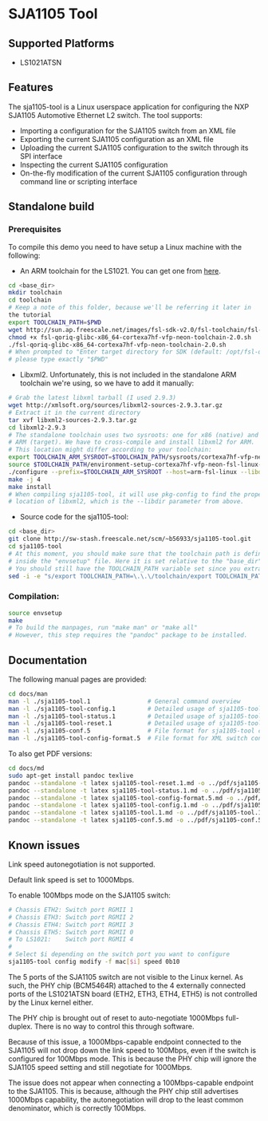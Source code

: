 SJA1105 Tool
============

Supported Platforms
-------------------

* LS1021ATSN

Features
--------

The sja1105-tool is a Linux userspace application for configuring the NXP
SJA1105 Automotive Ethernet L2 switch. The tool supports:
* Importing a configuration for the SJA1105 switch from an XML file
* Exporting the current SJA1105 configuration as an XML file
* Uploading the current SJA1105 configuration to the switch through its
  SPI interface
* Inspecting the current SJA1105 configuration
* On-the-fly modification of the current SJA1105 configuration through command
  line or scripting interface

Standalone build
----------------

### Prerequisites

To compile this demo you need to have setup a Linux machine with the
following:

* An ARM toolchain for the LS1021. You can get one from
  [here](http://sun.ap.freescale.net/images).

```bash
cd <base_dir>
mkdir toolchain
cd toolchain
# Keep a note of this folder, because we'll be referring it later in
the tutorial
export TOOLCHAIN_PATH=$PWD
wget http://sun.ap.freescale.net/images/fsl-sdk-v2.0/fsl-toolchain/fsl-qoriq-glibc-x86_64-cortexa7hf-vfp-neon-toolchain-2.0.sh
chmod +x fsl-qoriq-glibc-x86_64-cortexa7hf-vfp-neon-toolchain-2.0.sh
./fsl-qoriq-glibc-x86_64-cortexa7hf-vfp-neon-toolchain-2.0.sh
# When prompted to "Enter target directory for SDK (default: /opt/fsl-qoriq/2.0):",
# please type exactly "$PWD"
```

* Libxml2. Unfortunately, this is not included in the standalone ARM toolchain
  we're using, so we have to add it manually:

```bash
# Grab the latest libxml tarball (I used 2.9.3)
wget http://xmlsoft.org/sources/libxml2-sources-2.9.3.tar.gz
# Extract it in the current directory
tar xvf libxml2-sources-2.9.3.tar.gz
cd libxml2-2.9.3
# The standalone toolchain uses two sysroots: one for x86 (native) and one for
# ARM (target). We have to cross-compile and install libxml2 for ARM.
# This location might differ according to your toolchain:
export TOOLCHAIN_ARM_SYSROOT=$TOOLCHAIN_PATH/sysroots/cortexa7hf-vfp-neon-fsl-linux-gnueabi
source $TOOLCHAIN_PATH/environment-setup-cortexa7hf-vfp-neon-fsl-linux-gnueabi
./configure --prefix=$TOOLCHAIN_ARM_SYSROOT --host=arm-fsl-linux --libdir=/usr/lib --includedir=/include --without-python
make -j 4
make install
# When compiling sja1105-tool, it will use pkg-config to find the proper
# location of libxml2, which is the --libdir parameter from above.
```

* Source code for the sja1105-tool:

```bash
cd <base_dir>
git clone http://sw-stash.freescale.net/scm/~b56933/sja1105-tool.git
cd sja1105-tool
# At this moment, you should make sure that the toolchain path is defined correctly
# inside the "envsetup" file. Here it is set relative to the "base_dir".
# You should still have the TOOLCHAIN_PATH variable set since you extracted the toolchain.
sed -i -e "s/export TOOLCHAIN_PATH=\.\.\/toolchain/export TOOLCHAIN_PATH=$TOOLCHAIN_PATH/g" envsetup
```

### Compilation:

```bash
source envsetup
make
# To build the manpages, run "make man" or "make all"
# However, this step requires the "pandoc" package to be installed.
```

Documentation
-------------

The following manual pages are provided:

```bash
cd docs/man
man -l ./sja1105-tool.1                # General command overview
man -l ./sja1105-tool-config.1         # Detailed usage of sja1105-tool config
man -l ./sja1105-tool-status.1         # Detailed usage of sja1105-tool status
man -l ./sja1105-tool-reset.1          # Detailed usage of sja1105-tool reset
man -l ./sja1105-conf.5                # File format for sja1105-tool configuration
man -l ./sja1105-tool-config-format.5  # File format for XML switch configuration tables
```

To also get PDF versions:

```bash
cd docs/md
sudo apt-get install pandoc texlive
pandoc --standalone -t latex sja1105-tool-reset.1.md -o ../pdf/sja1105-tool-reset.1.pdf
pandoc --standalone -t latex sja1105-tool-status.1.md -o ../pdf/sja1105-tool-status.1.pdf
pandoc --standalone -t latex sja1105-tool-config-format.5.md -o ../pdf/sja1105-tool-config-format.5.pdf
pandoc --standalone -t latex sja1105-tool-config.1.md -o ../pdf/sja1105-tool-config.1.pdf
pandoc --standalone -t latex sja1105-tool.1.md -o ../pdf/sja1105-tool.1.pdf
pandoc --standalone -t latex sja1105-conf.5.md -o ../pdf/sja1105-conf.5.pdf
```

Known issues
------------

Link speed autonegotiation is not supported.

Default link speed is set to 1000Mbps.

To enable 100Mbps mode on the SJA1105 switch:

```bash
# Chassis ETH2: Switch port RGMII 1
# Chassis ETH3: Switch port RGMII 2
# Chassis ETH4: Switch port RGMII 3
# Chassis ETH5: Switch port RGMII 0
# To LS1021:    Switch port RGMII 4
#
# Select $i depending on the switch port you want to configure
sja1105-tool config modify -f mac[$i] speed 0b10
```

The 5 ports of the SJA1105 switch are not visible to the Linux kernel.
As such, the PHY chip (BCM5464R) attached to the 4 externally connected ports
of the LS1021ATSN board (ETH2, ETH3, ETH4, ETH5) is not controlled by the
Linux kernel either.

The PHY chip is brought out of reset to auto-negotiate 1000Mbps full-duplex.
There is no way to control this through software.

Because of this issue, a 1000Mbps-capable endpoint connected to the
SJA1105 will not drop down the link speed to 100Mbps, even if the switch
is configured for 100Mbps mode. This is because the PHY chip will ignore
the SJA1105 speed setting and still negotiate for 1000Mbps.

The issue does not appear when connecting a 100Mbps-capable endpoint to
the SJA1105. This is because, although the PHY chip still advertises
1000Mbps capability, the autonegotiation will drop to the least common
denominator, which is correctly 100Mbps.

